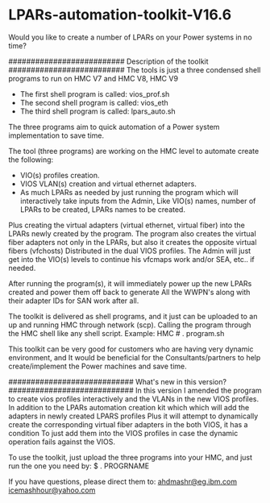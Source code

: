 # LPARs-automation-toolkit-V16.6
Would you like to create a number of LPARs on your Power systems in no time?


##########################
Description of the toolkit
##########################
The tools is just a three condensed shell programs to run on HMC V7 and HMC V8, HMC V9
- The first shell program is called: vios_prof.sh
- The second shell program is called: vios_eth
- The third shell program is called: lpars_auto.sh

The three programs aim to quick automation of a Power system implementation to save time.

The tool (three programs) are working on the HMC level to automate create the following:
- VIO(s) profiles creation.
- VIOS VLAN(s) creation and virtual ethernet adapters.
- As much LPARs as needed by just running the program which will interactively take inputs from the Admin,
Like VIO(s) names, number of LPARs to be created, LPARs names to be created.

Plus creating the virtual adapters (virtual ethernet, virtual fiber) into the LPARs newly created by the program.
The program also creates the virtual fiber adapters not only in the LPARs, but also it creates the opposite virtual fibers (vfchosts)
Distributed in the dual VIOS profiles. The Admin will just get into the VIO(s) levels to continue his vfcmaps work and/or SEA, etc.. if needed.

After running the program(s), it will immediately power up the new LPARs created and power them off back to generate
All the WWPN's along with their adapter IDs for SAN work after all.

The toolkit is delivered as shell programs, and it just can be uploaded to an up and running HMC through network (scp).
Calling the program through the HMC shell like any shell script. Example: HMC # . program.sh

This toolkit can be very good for customers who are having very dynamic environment, and It would be beneficial for the
Consultants/partners to help create/implement the Power machines and save time. 

############################
What's new in this version?
############################
In this version I amended the program to create vios profiles interactively and the VLANs in the new VIOS profiles.
In addition to the LPARs automation creation kit which which will add the adapters in newly created LPARS profiles
Plus it will attempt to dynamically create the corresponding virtual fiber adapters in the both VIOS, it has a condition
To just add them into the VIOS profiles in case the dynamic operation fails against the VIOS.

To use the toolkit, just upload the three programs into your HMC, and just run the one you need by:
$ . PROGRNAME

If you have questions, please direct them to:
ahdmashr@eg.ibm.com
icemashhour@yahoo.com
